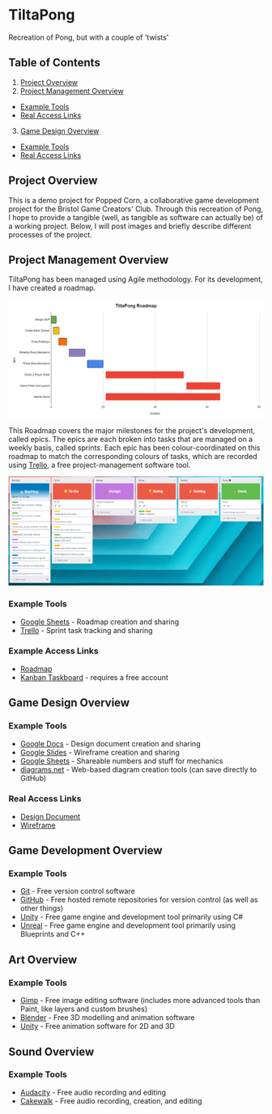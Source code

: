 # TiltaPong
Recreation of Pong, but with a couple of 'twists'

## Table of Contents
1. [Project Overview](#ProjectOverview)
2. [Project Management Overview](#ProjectManagementOverview)
  - [Example Tools](#PMExampleTools)
  - [Real Access Links](#PMRealAccessLinks)
3. [Game Design Overview](#DesignOverview)
  - [Example Tools](#DExampleTools)
  - [Real Access Links](#DRealAccessLinks)

## <a name="ProjectOverview"></a> Project Overview

This is a demo project for Popped Corn, a collaborative game development project for the Bristol Game Creators' Club. Through this recreation of Pong, I hope to provide a tangible (well, as tangible as software can actually be) of a working project. Below, I will post images and briefly describe different processes of the project.

## <a name="ProjectManagementOverview"></a> Project Management Overview

TiltaPong has been managed using Agile methodology. For its development, I have created a roadmap.

![image](ProjectManagement/Roadmap_v1.png)

This Roadmap covers the major milestones for the project's development, called epics. The epics are each broken into tasks that are managed on a weekly basis, called sprints. Each epic has been colour-coordinated on this roadmap to match the corresponding colours of tasks, which are recorded using [Trello](https://trello.com), a free project-management software tool.

![image](ProjectManagement/13SepSprint.png)

### <a name="PMExampleTools"></a> Example Tools

  - [Google Sheets](https://docs.google.com/spreadsheets) - Roadmap creation and sharing
  - [Trello](https://trello.com) - Sprint task tracking and sharing

### <a name="PMRealAccessLinks"></a> Example Access Links

  - [Roadmap](https://docs.google.com/spreadsheets/d/1IkqW6ugz-nVmIMVWQwWdWx6HQyx1fmjXpYGbteyWGx0/edit?usp=sharing)
  - [Kanban Taskboard](https://trello.com/invite/b/NYpFjTD3/0ef2224536b68d6acf466df171f4d408/sprint-tasks) - requires a free account

## <a name="DesignOverview"></a> Game Design Overview

### <a name="DExampleTools"></a> Example Tools

  - [Google Docs](https://docs.google.com) - Design document creation and sharing
  - [Google Slides](https://docs.google.com/presentation) - Wireframe creation and sharing
  - [Google Sheets](https://docs.google.com/spreadsheets) - Shareable numbers and stuff for mechanics
  - [diagrams.net](https://www.diagrams.net/) - Web-based diagram creation tools (can save directly to GitHub)

### <a name="DRealAccessLinks"></a> Real Access Links
  - [Design Document](https://docs.google.com/document/d/1BxIRuREkCNnnhHKFHiHDU0i9Xp5bomv3vNINLLLVrhU/edit?usp=sharing)
  - [Wireframe](https://docs.google.com/presentation/d/1e7tkWTWqtS5WHfBYMAKRvkrHDbI6QfcKw610GEsoQYo/edit?usp=sharing)

## Game Development Overview

### Example Tools
  - [Git]() - Free version control software
  - [GitHub]() - Free hosted remote repositories for version control (as well as other things)
  - [Unity]() - Free game engine and development tool primarily using C#
  - [Unreal]() - Free game engine and development tool primarily using Blueprints and C++

## Art Overview

### Example Tools
  - [Gimp]() - Free image editing software (includes more advanced tools than Paint, like layers and custom brushes)
  - [Blender]() - Free 3D modelling and animation software
  - [Unity]() - Free animation software for 2D and 3D

## Sound Overview

### Example Tools
  - [Audacity]() - Free audio recording and editing
  - [Cakewalk]() - Free audio recording, creation, and editing

